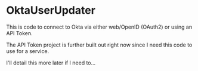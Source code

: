 # OktaUserUpdater
This is code to connect to Okta via either web/OpenID (OAuth2) or using an API Token.

The API Token project is further built out right now since I need this code to use for a service.

I'll detail this more later if I need to...
